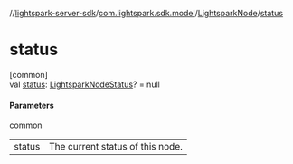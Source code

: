 //[lightspark-server-sdk](../../../index.md)/[com.lightspark.sdk.model](../index.md)/[LightsparkNode](index.md)/[status](status.md)

# status

[common]\
val [status](status.md): [LightsparkNodeStatus](../-lightspark-node-status/index.md)? = null

#### Parameters

common

| | |
|---|---|
| status | The current status of this node. |
